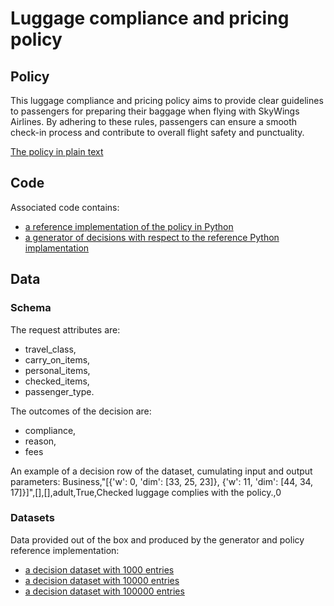 # Luggage compliance and pricing policy 


## Policy
This luggage compliance and pricing policy aims to provide clear guidelines to passengers for preparing their baggage when flying with SkyWings Airlines. By adhering to these rules, passengers can ensure a smooth check-in process and contribute to overall flight safety and punctuality.

[The policy in plain text](luggage_policy.txt)

## Code
Associated code contains:
- [a reference implementation of the policy in Python](luggage_policy.py)
- [a generator of decisions with respect to the reference Python implamentation](luggage_policy_decision_generator.py)

## Data
### Schema
The request attributes are:
* travel_class,
* carry_on_items,
* personal_items,
* checked_items,
* passenger_type.

The outcomes of the decision are:
* compliance,
* reason,
* fees

An example of a decision row of the dataset, cumulating input and output parameters: Business,"[{'w': 0, 'dim': [33, 25, 23]}, {'w': 11, 'dim': [44, 34, 17]}]",[],[],adult,True,Checked luggage complies with the policy.,0

### Datasets
Data provided out of the box and produced by the generator and policy reference implementation:
- [a decision dataset with 1000 entries](luggage_policy_decisions_1K.csv)
- [a decision dataset with 10000 entries](luggage_policy_decisions_10K.csv)
- [a decision dataset with 100000 entries](luggage_policy_decisions_100K.csv)